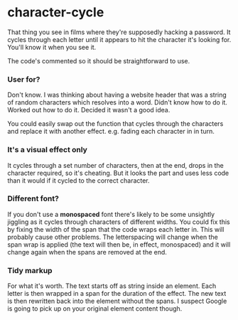 # character-cycle
That thing you see in films where they're supposedly hacking a password. It cycles through each letter until it appears to hit the  character it's looking for. You'll know it when you see it.

The code's commented so it should be straightforward to use. 

### User for?
Don't know. I was thinking about having a website header that was a string of random characters which resolves into a word. Didn't know how to do it. Worked out how to do it. Decided it wasn't a good idea.

You could easily swap out the function that cycles through the characters and replace it with another effect. e.g. fading each character in in turn.

### It's a visual effect only
It cycles through a set number of characters, then at the end, drops in the character required, so it's cheating. But it looks the part and uses less code than it would if it cycled to the correct character.

### Different font?
If you don't use a **monospaced** font there's likely to be some unsightly jiggling as it cycles through characters of different widths. You could fix this by fixing the width of the span that the code wraps each letter in. This will probably cause other problems. The letterspacing will change when the span wrap is applied (the text will then be, in effect, monospaced) and it will change again when the spans are removed at the end.

### Tidy markup
For what it's worth. The text starts off as string inside an element. Each letter is then wrapped in a span for the duration of the effect. The new text is then rewritten back into the element without the spans. I suspect Google is going to pick up on your original element content though.
